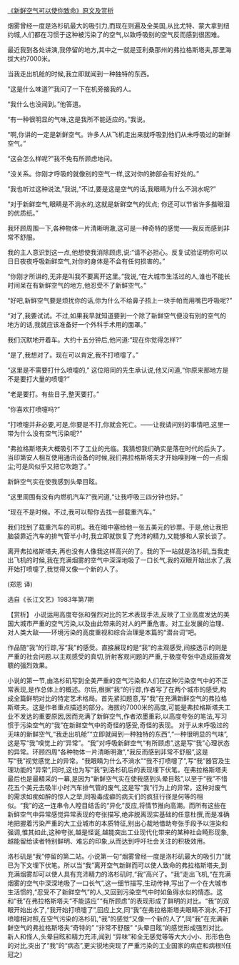 [《新鲜空气可以使你致命》原文及赏析](https://www.vrrw.net/wx/15470.html)

烟雾曾经一度是洛杉矶最大的吸引力,而现在则遍及全美国,从比尤特、蒙大拿到纽约城,人们都在习惯于这种被污染了的空气,以致呼吸别的空气反而感到很困难。

最近我到各处讲演,我停留的地方,其中之一就是亚利桑那州的弗拉格斯塔夫,那里海拔大约7000米。

当我走出机舱的时候,我立即就闻到一种独特的东西。

“这是什么味道?”我问了一下在机旁接我的人。

“我什么也没闻到。”他答道。

“有一种很明显的气味,这是我所不能适应的。”我说。

“啊,你讲的一定是新鲜空气。许多人从飞机走出来就呼吸到他们从未呼吸过的新鲜空气。”

“这会怎么样呢?”我不免有所顾虑地问。

“没关系。你刚才呼吸的就像别的空气一样,这对你的肺部会有好处的。”

“我也听过这种说法,”我说,“不过,要是这是空气的话,我眼睛为什么不淌水呢?”

“对于新鲜空气,眼睛是不淌水的,这就是新鲜空气的优点; 你还可以节省许多揩眼泪的优质纸。”

我环顾周围一下,各种物体一片清晰明澈,这可是一种奇特的感觉——我反而感到非常不舒服。

我的主人意识到这一点,他想使我消除顾虑,说:“请不必担心。反复试验证明你可以日日夜夜呼吸新鲜空气,对你的身体是不会有任何损害的。”

“你刚才所讲的,无非是叫我不要离开这里。”我说,“在大城市生活过的人,谁也不能长时间呆在有新鲜空气的地方,他忍受不了新鲜空气。”

“好吧,新鲜空气要是烦扰你的话,你为什么不给鼻子捂上一块手帕而用嘴巴呼吸呢?”

“对了,我要试试。不过,如果我早就知道要到一个除了新鲜空气便没有别的空气的地方的话,我就应该准备好一个外科手术用的面罩。”

我们沉默地开着车。大约十五分钟后,他问道:“现在你觉得怎样?”

“是了,我想对了。现在可以肯定,我不打喷嚏了。”

“这里是不需要打什么喷嚏的,” 这位陪同的先生承认说,他又问道,“你原来那地方是不是要打大量的喷嚏?”

“老是要打。有些日子,整天要打。”

“你喜欢打喷嚏吗?”

“打喷嚏并非必要,可是,你要是不打,你就会死亡。——让我请问别的事情吧,这里一带为什么没有空气污染呢?”

“弗拉格斯塔夫大概吸引不了工业的光临。我猜想我们确实是落在时代的后头了。当印第安人相互使用通讯设备的时候,我们弗拉格斯塔夫才开始嗅到唯一的一点烟尘;可是风似乎又把它吹跑了。”

新鲜空气实在使我感到头晕目眩。

“这里周围有没有内燃机汽车?”我问道,“让我呼吸三四分钟也好。”

“现在不是时候。不过,我可以帮你去找一部载重汽车。”

我们找到了载重汽车的司机。我在暗中塞给他一张五美元的钞票。于是,他让我把脑袋靠近汽车的排气管半小时,我立即就恢复了充沛的精力,又能够和人家长谈了。

离开弗拉格斯塔夫,再也没有人像我这样高兴的了。我的下一站就是洛杉矶,当我走出飞机的时候,我在充满烟雾的空气中深深地吸了一口长气,我的双眼开始出水了,我开始打喷嚏了,我觉得又像一个新的人了。

(郑恩 译)

选自《长江文艺》1983年第7期



【赏析】 小说运用高度夸张和强烈对比的艺术表现手法,反映了工业高度发达的美国大城市严重的空气污染,以及由此带来的对人的严重危害。对工业发展的治理、对人类大敌——环境污染的高度重视和综合治理是本篇的“潜台词”吧。

作品随“我”的行踪,写“我”的感受。直接展现的是“我”的主观感受,间接透示的则是严重的社会问题.以主观感受的真切,折射客观问题的严重,于极度夸张中造成振聋发聩的强烈效果。

小说的第一节,由洛杉矶写到全美严重的空气污染和人们在这种污染空气中的不正常表现,是作总体上的概述。尔后,根据“我”的行踪,作者写了在两个城市的感受,构成全篇鲜明对比的特定艺术格局。首先紧扣题意,写“我”在充满新鲜空气的弗拉格斯塔夫。这是作者重点描述的部分。海拔约7000米的高度,可能是弗拉格斯塔夫工业不发达的重要原因,因而充满了新鲜空气,作者浓墨重彩,以高度夸张的笔法,写习惯于污染空气的“我”在新鲜空气中的奇怪的感受,奇怪的表现。 对于从未呼吸过的无味的新鲜空气,“我走出机舱”“立即就闻到一种独特的东西”,“一种很明显的气味”,这是写“我”嗅觉上的“异常”。“我”对呼吸新鲜空气“有所顾虑”,这是写“我”心理状态的异常。环顾四周“各种物体一片清晰明澈”,“我反而感到非常不舒服”,这是写“我”视觉感觉上的异常。“我眼睛为什么不淌水”“我不打喷嚏了”,写“我”器官及生理功能的“异常”,同时,这也为写“我”到洛杉矶后的表现埋下伏笔。在弗拉格斯塔夫最后也是最精采的一幕,是因为“新鲜空气实在使我感到头晕目眩”,以至于“我”不惜花五个美元去吸半小时汽车排气管的废气,这是写“我”行为上的异常。这种对废气的需求如痴如醉的惊人之举,同吸毒成癖的病夫们的疯狂行径是何等的相似。“我”的这一连串令人瞠目结舌的“异化”反应,将情节推向高潮。而所有这些在新鲜空气中异常感觉异常表现的夸张描写,绝非脱离现实基础的任意杜撰,而是准确地把握着污染严重的大工业城市的本质特征,别出心裁地借助夸张手段予以渲染和强调,惟其如此,这种夸张,越是怪诞,越能突出工业现代化带来的某种社会畸形现象,越能留给读者特别鲜明、难忘的印象,从而达到呼吁社会关注的积极效用。

洛杉矶是“我”停留的第二站。小说第一句“烟雾曾经一度是洛杉矶最大的吸引力”就已为下文埋下伏笔。所以当“我”离开空气新鲜而可以使人致命的弗拉格斯塔夫,到充满烟雾却可以使人具有充沛精力的洛杉矶时,“我”高兴了。“我”走出飞机,“在充满烟雾的空气中深深地吸了一口长气”,这一细节描写,生动传神,写出了一个在大城市生活惯的,“忍受不了新鲜空气”的人,又回到污染空气中时如鱼得水似的情态。这和“我”在弗拉格斯塔夫“不能适应”“有所顾虑”的表现形成了鲜明的对比。“我”的双眼开始出水了,“我开始打喷嚏了”,回应上文,同“我”在弗拉格斯塔夫眼睛不淌水,不打喷嚏相对照,在空气污染的洛杉矶,“我”的感觉“又像一个新的人了”,同“我”在充满新鲜空气的弗拉格斯塔夫“奇特的” “非常不舒服” “头晕目眩”的感觉形成强烈对比。新人和怪人,头晕目眩和精力充沛,闻到 “异味”和全无感觉等等大大小小、形形色色的对比,突出了“我”的“病态”,更尖锐地突现了严重污染的工业国家的病症和病根!(任冠之)

